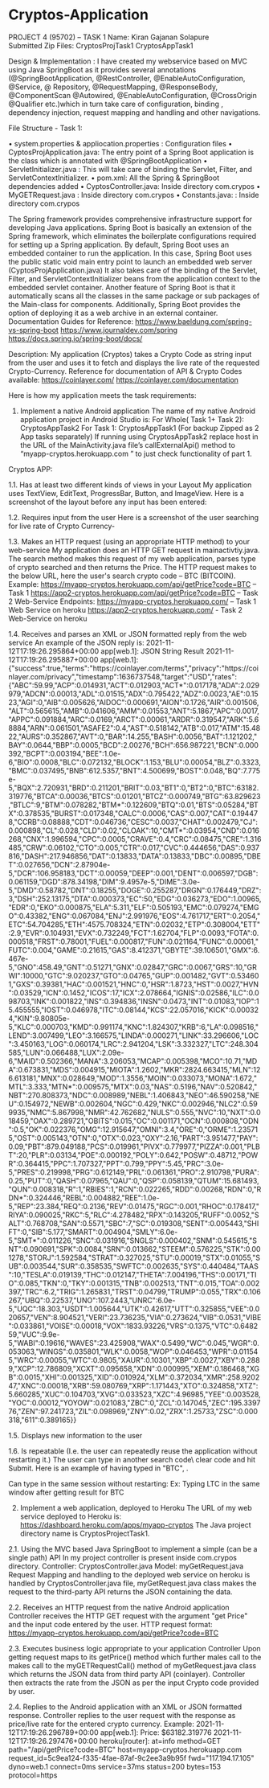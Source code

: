 # Cryptos-Application

PROJECT 4 (95702) – TASK 1 
Name: Kiran Gajanan Solapure                                       
Submitted Zip Files: 
CryptosProjTask1
CryptosAppTask1

Design & Implementation :
I have created my webservice based on MVC using Java SpringBoot as it provides several annotations (@SpringBootApplication, @RestController, @EnableAutoConfiguration, @Service, @ Repository, @RequestMapping, @ResponseBody, @ComponentScan @Autowired, @EnableAutoConfiguration, @CrossOrigin @Qualifier  etc.)which in turn take care of configuration, binding , dependency injection, request mapping and handling and other navigations.

File Structure - Task 1:

•	system.properties & appliocation.properties : Configuration files
•	CyptosProjApplication.java: The entry point of a Spring Boot application is the class which is annotated with @SpringBootApplication
•	ServletInitializer.java : This will take care of binding the Servlet, Filter, and ServletContextInitializer.
•	pom.xml: All the Spring & SpringBoot dependencies added
•	CyptosController.java:  Inside directory com.crypos
•	MyGETRequest.java :  Inside directory com.crypos
•	Constants.java: :  Inside directory com.crypos

The Spring framework provides comprehensive infrastructure support for developing Java applications. Spring Boot is basically an extension of the Spring framework, which eliminates the boilerplate configurations required for setting up a Spring application.
By default, Spring Boot uses an embedded container to run the application. In this case, Spring Boot uses the public static void main entry point to launch an embedded web server (CyptosProjApplication.java) It also takes care of the binding of the Servlet, Filter, and ServletContextInitializer beans from the application context to the embedded servlet container.
Another feature of Spring Boot is that it automatically scans all the classes in the same package or sub packages of the Main-class for components. Additionally, Spring Boot provides the option of deploying it as a web archive in an external container. 
          Documentation Guides for Reference:
          https://www.baeldung.com/spring-vs-spring-boot
         https://www.journaldev.com/spring
         https://docs.spring.io/spring-boot/docs/



Description:
My application (Cryptos) takes a Crypto Code as string input from the user and uses it to fetch and displays the live rate of the requested Crypto-Currency.
Reference for documentation of API & Crypto Codes available: 
https://coinlayer.com/
https://coinlayer.com/documentation


Here is how my application meets the task requirements:
1. Implement a native Android application 
The name of my native Android application project in Android Studio is:
For Whole( Task 1+ Task 2): CryptosAppTask2
For Task 1: CryptosAppTask1 (For backup Zipped as 2 App tasks separately)
If running using CryptosAppTask2 replace host in the URL of the MainActivity.java file’s callExternalApi() method to “myapp-cryptos.herokuapp.com ” to just check functionality of part 1.


Cryptos APP:

 1.1. Has at least two different kinds of views in your Layout 
My application uses TextView, EditText, ProgressBar, Button, and ImageView.
Here is a screenshot of the layout before any input has been entered:

 
1.2. Requires input from the user
Here is a screenshot of the user searching for live rate of Crypto Currency-

 

1.3. Makes an HTTP request (using an appropriate HTTP method) to your web-service
My application does an HTTP GET request in mainactivtiy.java. The search method makes this request of my web application, parses type of crypto searched and then returns the Price. The HTTP request makes to the below URL, here the user's search crypto code – BTC (BITCOIN). 
Example:
https://myapp-cryptos.herokuapp.com/api/getPrice?code=BTC – Task 1
https://app2-cryptos.herokuapp.com/api/getPrice?code=BTC – Task 2
Web-Service Endpoints:
https://myapp-cryptos.herokuapp.com/ – Task 1 Web Service on heroku
https://app2-cryptos.herokuapp.com/ - Task 2 Web-Service on heroku

1.4. Receives and parses an XML or JSON formatted reply from the web service
An example of the JSON reply is:
2021-11-12T17:19:26.295864+00:00 app[web.1]: JSON String Result
2021-11-12T17:19:26.295887+00:00 app[web.1]: {"success":true,"terms":"https:\/\/coinlayer.com\/terms","privacy":"https:\/\/coinlayer.com\/privacy","timestamp":1636737548,"target":"USD","rates":{"ABC":59.99,"ACP":0.014931,"ACT":0.012903,"ACT*":0.017178,"ADA":2.029979,"ADCN":0.00013,"ADL":0.01515,"ADX":0.795422,"ADZ":0.0023,"AE":0.1523,"AGI":0,"AIB":0.005626,"AIDOC":0.000691,"AION":0.1726,"AIR":0.001506,"ALT":0.565615,"AMB":0.041606,"AMM":0.01553,"ANT":5.1867,"APC":0.0017,"APPC":0.091884,"ARC":0.0169,"ARCT":0.00061,"ARDR":0.319547,"ARK":5.68884,"ARN":0.061501,"ASAFE2":0.4,"AST":0.518142,"ATB":0.017,"ATM":15.4822,"AURS":0.352867,"AVT":0,"BAR":14.255,"BASH":0.0056,"BAT":1.121202,"BAY":0.0644,"BBP":0.0005,"BCD":2.00276,"BCH":656.987221,"BCN":0.000392,"BCPT":0.003194,"BEE":1.0e-6,"BIO":0.0008,"BLC":0.072132,"BLOCK":1.153,"BLU":0.00054,"BLZ":0.3323,"BMC":0.037495,"BNB":612.5357,"BNT":4.500699,"BOST":0.048,"BQ":7.775e-5,"BQX":2.720931,"BRD":0.211201,"BRIT":0.03,"BT1":0,"BT2":0,"BTC":63182.319776,"BTCA":0.00036,"BTCS":0.01201,"BTCZ":0.000749,"BTG":63.829623,"BTLC":9,"BTM":0.078282,"BTM*":0.122609,"BTQ":0.01,"BTS":0.05284,"BTX":0.378535,"BURST":0.017348,"CALC":0.0006,"CAS":0.007,"CAT":0.194478,"CCRB":0.08888,"CDT":0.046736,"CESC":0.0037,"CHAT":0.002479,"CJ":0.000898,"CL":0.028,"CLD":0.02,"CLOAK":10,"CMT*":0.03954,"CND":0.016268,"CNX":1.996594,"CPC":0.0005,"CRAVE":0.4,"CRC":0.08475,"CRE":1.316485,"CRW":0.06102,"CTO":0.005,"CTR":0.017,"CVC":0.444656,"DAS":0.937816,"DASH":217.946856,"DAT":0.13833,"DATA":0.13833,"DBC":0.00895,"DBET":0.027656,"DCN":2.87904e-5,"DCR":106.958183,"DCT":0.00059,"DEEP":0.001,"DENT":0.006597,"DGB":0.061159,"DGD":878.34198,"DIM":9.4957e-5,"DIME":3.0e-5,"DMD":0.58782,"DNT":0.18255,"DOGE":0.255287,"DRGN":0.176449,"DRZ":3,"DSH":252.13175,"DTA":0.000373,"EC":50,"EDG":0.036273,"EDO":1.00965,"EDR":0,"EKO":0.000875,"ELA":5.311,"ELF":0.505193,"EMC":0.079274,"EMGO":0.43382,"ENG":0.067084,"ENJ":2.991976,"EOS":4.761717,"ERT":0.2054,"ETC":54.704285,"ETH":4575.708324,"ETN":0.02032,"ETP":0.308004,"ETT":2.9,"EVR":0.104931,"EVX":0.732249,"FCT":1.62704,"FLP":0.0093,"FOTA":0.000518,"FRST":0.78001,"FUEL":0.000817,"FUN":0.021164,"FUNC":0.00061,"FUTC":0.004,"GAME":0.21615,"GAS":8.412371,"GBYTE":39.106501,"GMX":6.467e-5,"GNO":458.49,"GNT":0.51271,"GNX":0.02847,"GRC":0.0067,"GRS":10,"GRWI":10000,"GTC":9.020237,"GTO":0.04765,"GUP":0.001482,"GVT":0.534601,"GXS":0.39381,"HAC":0.001521,"HNC":0,"HSR":1.8723,"HST":0.0027,"HVN":0.03529,"ICN":0.1452,"ICOS":17,"ICX":2.078664,"IGNIS":0.02586,"ILC":0.098703,"INK":0.001822,"INS":0.394836,"INSN":0.0473,"INT":0.01083,"IOP":15.455555,"IOST":0.046978,"ITC":0.08144,"KCS":22.057016,"KICK":0.000324,"KIN":9.80805e-5,"KLC":0.000703,"KMD":0.991174,"KNC":1.824307,"KRB":6,"LA":0.098516,"LEND":3.007499,"LEO":3.166575,"LINDA":0.000271,"LINK":33.296606,"LOC":3.450163,"LOG":0.060174,"LRC":2.941204,"LSK":3.332327,"LTC":248.304585,"LUN":0.066488,"LUX":2.09e-6,"MAID":0.502366,"MANA":3.206053,"MCAP":0.005398,"MCO":10.71,"MDA":0.673831,"MDS":0.004915,"MIOTA":1.2602,"MKR":2824.663415,"MLN":126.613181,"MNX":0.028649,"MOD":1.3556,"MOIN":0.033073,"MONA":1.672,"MTL":3.333,"MTN*":0.009575,"MTX":0.03,"NAS":0.5196,"NAV":0.520842,"NBT":270.808373,"NDC":0.008989,"NEBL":1.406843,"NEO":46.590258,"NEU":0.154972,"NEWB":0.002604,"NGC":0.429,"NKC":0.002946,"NLC2":0.599935,"NMC":5.867998,"NMR":42.762682,"NULS":0.555,"NVC":10,"NXT":0.018459,"OAX":0.289721,"OBITS":0.015,"OC":0.001171,"OCN":0.000808,"ODN":0.5,"OK":0.022376,"OMG":12.915647,"OMNI":3.4,"ORE":0,"ORME":1.235715,"OST":0.005143,"OTN":0,"OTX":0.023,"OXY":2.16,"PART":3.951477,"PAY":0.09,"PBT":879.049188,"PCS":0.019961,"PIVX":0.779977,"PIZZA":0.001,"PLBT":20,"PLR":0.03134,"POE":0.000192,"POLY":0.642,"POSW":0.48712,"POWR":0.364415,"PPC":1.707327,"PPT":0.799,"PPY":5.45,"PRC":3.0e-5,"PRES":0.219998,"PRG":0.612149,"PRL":0.061361,"PRO":2.910798,"PURA":0.25,"PUT":0,"QASH":0.07965,"QAU":0,"QSP":0.058139,"QTUM":15.681493,"QUN":0.008318,"R":1,"RBIES":1,"RCN":0.022265,"RDD":0.00268,"RDN":0,"RDN*":0.324446,"REBL":0.004882,"REE":1.0e-5,"REP":23.384,"REQ":0.2136,"REV":0.01475,"RGC":0.001,"RHOC":0.178417,"RIYA":0.090025,"RKC":5,"RLC":4.278482,"RPX":0.143205,"RUFF":0.0052,"SALT":0.768708,"SAN":0.5571,"SBC":7,"SC":0.019308,"SENT":0.005443,"SHIFT":0,"SIB":5.177,"SMART":0.004904,"SMLY":6.0e-5,"SMT*":0.011226,"SNC":0.031916,"SNGLS":0.000402,"SNM":0.545615,"SNT":0.090691,"SPK":0.0084,"SRN":0.013662,"STEEM":0.576225,"STK":0.001278,"STORJ":1.592584,"STRAT":0.327025,"STU":0.00019,"STX":0.01055,"SUB":0.003544,"SUR":0.358535,"SWFTC":0.002635,"SYS":0.440484,"TAAS":10,"TESLA":0.019139,"THC":0.012147,"THETA":7.004196,"THS":0.00171,"TIO":0.085,"TKN":0,"TKY":0.001315,"TNB":0.002513,"TNT":0.015,"TOA":0.002397,"TRC":6.2,"TRIG":1.265831,"TRST":0.04799,"TRUMP":0.055,"TRX":0.106267,"UBQ":0.22537,"UNO":107.2443,"UNRC":6.0e-5,"UQC":18.303,"USDT":1.005644,"UTK":0.42617,"UTT":0.325855,"VEE":0.020657,"VEN":8.904521,"VERI":23.736235,"VIA":0.273624,"VIB":0.0531,"VIBE":0.033861,"VOISE":0.00018,"VOX":1833.93226,"VRS":0.1375,"VTC":0.648259,"VUC":9.9e-5,"WABI":0.19616,"WAVES":23.425908,"WAX":0.5499,"WC":0.045,"WGR":0.053063,"WINGS":0.035801,"WLK":0.0058,"WOP":0.046453,"WPR":0.011545,"WRC":0.00055,"WTC":0.9805,"XAUR":0.10301,"XBP":0.0027,"XBY":0.2889,"XCP":12.786809,"XCXT":0.095658,"XDN":0.000995,"XEM":0.186468,"XGB":0.0015,"XHI":0.001325,"XID":0.010924,"XLM":0.372034,"XMR":258.920247,"XNC":0.00018,"XRB":59.080769,"XRP":1.171443,"XTO":0.324858,"XTZ":5.660285,"XUC":0.104703,"XVG":0.033523,"XZC":4.96985,"YEE":0.003528,"YOC":0.00012,"YOYOW":0.021083,"ZBC":0,"ZCL":0.147045,"ZEC":195.339776,"ZEN":97.241723,"ZIL":0.098969,"ZNY":0.02,"ZRX":1.25733,"ZSC":0.000318,"611":0.389165}}

1.5. Displays new information to the user

1.6. Is repeatable (I.e. the user can repeatedly reuse the application without
restarting it.)
The user can type in another search code\ clear code and hit Submit. Here is an example of having typed in "BTC", .

Can type in the same session without restarting:
Ex:
Typing LTC in the same window after getting result for BTC



2. Implement a web application, deployed to Heroku
The URL of my web service deployed to Heroku is:
https://dashboard.heroku.com/apps/myapp-cryptos
The Java project directory name is CryptosProjectTask1.

2.1. Using the MVC based Java SpringBoot  to implement a simple (can be a single path) API
In my project controller is present inside com.crypos directory. 
Controller: CryptosController.java        Model: myGetRequest.java
Request Mapping and handling to the deployed web service on heroku is handled by CryptosController.java file, myGetRequest.java class makes the request to the third-party API returns the JSON containing the data. 

2.2. Receives an HTTP request from the native Android application
Controller receives the HTTP GET request with the argument "get Price" and the input code entered by the user. 
HTTP request format:
https://myapp-cryptos.herokuapp.com/api/getPrice?code=BTC



2.3. Executes business logic appropriate to your application
Controller Upon getting request maps to its getPrice() method which further males call to the  makes call to the myGETRequestCall() method of myGetRequest.java class which returns the JSON data from third party API (coinlayer).
Controller then extracts the rate from the JSON as per the input Crypto code provided by user.

2.4. Replies to the Android application with an XML or JSON formatted response.
Controller replies to the user request with the response as price/live rate for the entered crypto currency. 
Example:
2021-11-12T17:19:26.296789+00:00 app[web.1]: Price: $63182.319776
2021-11-12T17:19:26.297476+00:00 heroku[router]: at=info method=GET path="/api/getPrice?code=BTC" host=myapp-cryptos.herokuapp.com request_id=5c9ea124-f335-4fae-87af-9c2ee3a9b95f fwd="117.194.17.105" dyno=web.1 connect=0ms service=37ms status=200 bytes=153 protocol=https





